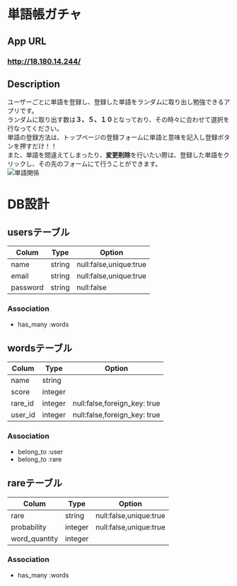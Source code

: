 # 単語帳ガチャ

## App URL

### **http://18.180.14.244/**  

## Description

ユーザーごとに単語を登録し、登録した単語をランダムに取り出し勉強できるアプリです。</br>
ランダムに取り出す数は<b>３、５、１０</b>となっており、その時々に合わせて選択を行なってください。</br>
単語の登録方法は、トップページの登録フォームに単語と意味を記入し登録ボタンを押すだけ！！</br>
また、単語を間違えてしまったり、<b>変更削除</b>を行いたい際は、登録した単語をクリックし、その先のフォームにて行うことができます。</br>
![単語関係](https://user-images.githubusercontent.com/60500667/79390407-989fd180-7faa-11ea-87e4-d9338887a9fa.png)</br>



# DB設計

## usersテーブル

|Colum|Type|Option|
|-----|----|------|
|name|string|null:false,unique:true|
|email|string|null:false,unique:true|
|password|string|null:false|

### Association
- has_many :words


## wordsテーブル
|Colum|Type|Option|
|-----|----|------|
|name|string||
|score|integer||
|rare_id|integer|null:false,foreign_key: true|
|user_id|integer|null:false,foreign_key: true|

### Association
- belong_to :user
- belong_to :rare


## rareテーブル
|Colum|Type|Option|
|-----|----|------|
|rare|string|null:false,unique:true|
|probability|integer|null:false,unique:true|
|word_quantity|integer||

### Association
- has_many :words